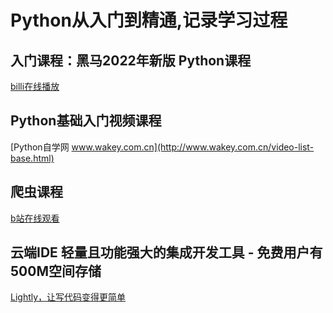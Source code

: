 #  Python从入门到精通,记录学习过程

## 入门课程：黑马2022年新版 Python课程

[billi在线播放](https://b23.tv/4pJn7G1)


## Python基础入门视频课程
[Python自学网 www.wakey.com.cn](http://www.wakey.com.cn/video-list-base.html)

## 爬虫课程

[b站在线观看](https://b23.tv/91lcOKf)

## 云端IDE 轻量且功能强大的集成开发工具  - 免费用户有500M空间存储

[Lightly，让写代码变得更简单](https://lightly.teamcode.com/)